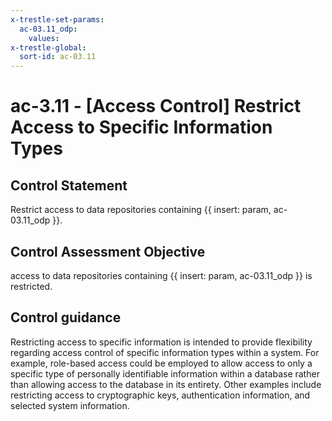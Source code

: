 ```yaml
---
x-trestle-set-params:
  ac-03.11_odp:
    values:
x-trestle-global:
  sort-id: ac-03.11
---
```


# ac-3.11 - \[Access Control\] Restrict Access to Specific Information Types

## Control Statement

Restrict access to data repositories containing {{ insert: param, ac-03.11_odp }}.

## Control Assessment Objective

access to data repositories containing {{ insert: param, ac-03.11_odp }} is restricted.

## Control guidance

Restricting access to specific information is intended to provide flexibility regarding access control of specific information types within a system. For example, role-based access could be employed to allow access to only a specific type of personally identifiable information within a database rather than allowing access to the database in its entirety. Other examples include restricting access to cryptographic keys, authentication information, and selected system information.
